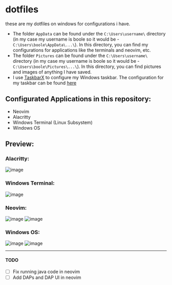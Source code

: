 # dotfiles
these are my dotfiles on windows for configurations i have.

- The folder `AppData` can be found under the `C:\Users\username\` directory (in my case my username is boole so it would be - `C:\Users\boole\AppData\...\`). In this directory, you can find my configurations for applications like the terminals and neovim, etc.
- The folder `Pictures` can be found under the `C:\Users\username\` directory (in my case my username is boole so it would be - `C:\Users\boole\Pictures\...\`). In this directory, you can find pictures and images of anything I have saved.
- I use [TaskbarX](https://chrisandriessen.nl/taskbarx) to configure my Windows taskbar. The configuration for my taskbar can be found [here](https://user-images.githubusercontent.com/47650058/130356726-98ba157a-369a-4956-8d42-b63cfec400c4.png) <br>

## Configurated Applications in this repository:
- Neovim
- Alacritty
- Windows Terminal (Linux Subsystem)
- Windows OS

## Preview:
### Alacritty:
![image](https://user-images.githubusercontent.com/47650058/130338245-e9c61b90-4021-4c3f-834d-6dc4a093a56f.png)

### Windows Terminal:
![image](https://user-images.githubusercontent.com/47650058/130113605-0cb63ff7-7458-42c6-b7b3-6847c707cf61.png)

### Neovim:
![image](https://user-images.githubusercontent.com/47650058/130100668-a94ef296-c1e8-4519-871c-b1a1e51ca9f8.png)
![image](https://user-images.githubusercontent.com/47650058/130100589-c3adeea0-a998-4057-9dd0-1b193da88195.png)

### Windows OS:
![image](https://user-images.githubusercontent.com/47650058/130356662-eee1aa05-51da-4cc1-a510-42b649efc76f.png)
![image](https://user-images.githubusercontent.com/47650058/130356636-153d2a59-445b-43d2-9f4f-216e00504106.png)


----

#### TODO
- [ ] Fix running java code in neovim
- [ ] Add DAPs and DAP UI in neovim
